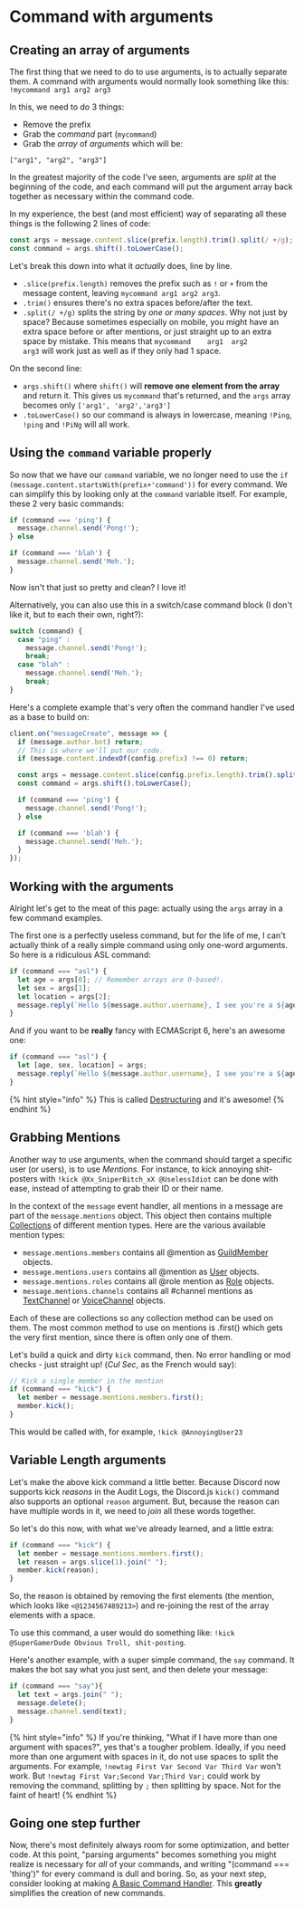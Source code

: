 # Command with arguments

## Creating an array of arguments

The first thing that we need to do to use arguments, is to actually separate them. A command with arguments would normally look something like this: `!mycommand arg1 arg2 arg3`

In this, we need to do 3 things:

* Remove the prefix
* Grab the _command_ part \(`mycommand`\)
* Grab the _array_ of _arguments_ which will be:

`["arg1", "arg2", "arg3"]`

In the greatest majority of the code I've seen, arguments are _split_ at the beginning of the code, and each command will put the argument array back together as necessary within the command code.

In my experience, the best \(and most efficient\) way of separating all these things is the following 2 lines of code:

```javascript
const args = message.content.slice(prefix.length).trim().split(/ +/g);
const command = args.shift().toLowerCase();
```

Let's break this down into what it _actually_ does, line by line.

* `.slice(prefix.length)` removes the prefix such as `!` or `+` from the message content, leaving `mycommand arg1 arg2 arg3`.
* `.trim()` ensures there's no extra spaces before/after the text.
* `.split(/ +/g)` splits the string by _one or many spaces_. Why not just by space? Because sometimes especially on mobile, you might have an extra space before or after mentions, or just straight up to an extra space by mistake. This means that `mycommand    arg1  arg2        arg3` will work just as well as if they only had 1 space.

On the second line:

* `args.shift()` where `shift()` will **remove one element from the array** and return it. This gives us `mycommand` that's returned, and the `args` array becomes only `['arg1', 'arg2','arg3']`
* `.toLowerCase()` so our command is always in lowercase, meaning `!Ping`, `!ping` and `!PiNg` will all work.

## Using the `command` variable properly

So now that we have our `command` variable, we no longer need to use the `if (message.content.startsWith(prefix+'command'))` for every command. We can simplify this by looking only at the `command` variable itself. For example, these 2 very basic commands:

```javascript
if (command === 'ping') {
  message.channel.send('Pong!');
} else

if (command === 'blah') {
  message.channel.send('Meh.');
}
```

Now isn't that just so pretty and clean? I love it!

Alternatively, you can also use this in a switch/case command block \(I don't like it, but to each their own, right?\):

```javascript
switch (command) {
  case "ping" :
    message.channel.send('Pong!');
    break;
  case "blah" :
    message.channel.send('Meh.');
    break;
}
```

Here's a complete example that's very often the command handler I've used as a base to build on:

```javascript
client.on("messageCreate", message => {
  if (message.author.bot) return;
  // This is where we'll put our code.
  if (message.content.indexOf(config.prefix) !== 0) return;

  const args = message.content.slice(config.prefix.length).trim().split(/ +/g);
  const command = args.shift().toLowerCase();

  if (command === 'ping') {
    message.channel.send('Pong!');
  } else

  if (command === 'blah') {
    message.channel.send('Meh.');
  }
});
```

## Working with the arguments

Alright let's get to the meat of this page: actually using the `args` array in a few command examples.

The first one is a perfectly useless command, but for the life of me, I can't actually think of a really simple command using only one-word arguments. So here is a ridiculous ASL command:

```javascript
if (command === "asl") {
  let age = args[0]; // Remember arrays are 0-based!.
  let sex = args[1];
  let location = args[2];
  message.reply(`Hello ${message.author.username}, I see you're a ${age} year old ${sex} from ${location}. Wanna date?`);
}
```

And if you want to be **really** fancy with ECMAScript 6, here's an awesome one:

```javascript
if (command === "asl") {
  let [age, sex, location] = args;
  message.reply(`Hello ${message.author.username}, I see you're a ${age} year old ${sex} from ${location}. Wanna date?`);
}
```

{% hint style="info" %}
This is called [Destructuring](https://developer.mozilla.org/en/docs/Web/JavaScript/Reference/Operators/Destructuring_assignment) and it's awesome!
{% endhint %}

## Grabbing Mentions

Another way to use arguments, when the command should target a specific user \(or users\), is to use _Mentions_. For instance, to kick annoying shit-posters with `!kick @Xx_SniperBitch_xX @UselessIdiot` can be done with ease, instead of attempting to grab their ID or their name.

In the context of the `message` event handler, all mentions in a message are part of the `message.mentions` object. This object then contains multiple [Collections](../understanding/collections.md) of different mention types. Here are the various available mention types:

* `message.mentions.members` contains all @mention as [GuildMember](https://discord.js.org/#/docs/discord.js/stable/class/GuildMember) objects.
* `message.mentions.users` contains all @mention as [User](https://discord.js.org/#/docs/discord.js/stable/class/User) objects.
* `message.mentions.roles` contains all @role mention as [Role](https://discord.js.org/#/docs/discord.js/stable/class//Role) objects.
* `message.mentions.channels` contains all \#channel mentions as [TextChannel](https://discord.js.org/#/docs/discord.js/stable/class/TextChannel) or [VoiceChannel](https://discord.js.org/#/docs/discord.js/stable/class/VoiceChannel) objects.

Each of these are collections so any collection method can be used on them. The most common method to use on mentions is .first\(\) which gets the very first mention, since there is often only one of them.

Let's build a quick and dirty `kick` command, then. No error handling or mod checks - just straight up! \(_Cul Sec_, as the French would say\):

```javascript
// Kick a single member in the mention
if (command === "kick") {
  let member = message.mentions.members.first();
  member.kick();
}
```

This would be called with, for example, `!kick @AnnoyingUser23`

## Variable Length arguments

Let's make the above kick command a little better. Because Discord now supports kick _reasons_ in the Audit Logs, the Discord.js `kick()` command also supports an optional `reason` argument. But, because the reason can have multiple words in it, we need to _join_ all these words together.

So let's do this now, with what we've already learned, and a little extra:

```javascript
if (command === "kick") {
  let member = message.mentions.members.first();
  let reason = args.slice(1).join(" ");
  member.kick(reason);
}
```

So, the reason is obtained by removing the first elements \(the mention, which looks like `<@1234567489213>`\) and re-joining the rest of the array elements with a space.

To use this command, a user would do something like: `!kick @SuperGamerDude Obvious Troll, shit-posting`.

Here's another example, with a super simple command, the `say` command. It makes the bot say what you just sent, and then delete your message:

```javascript
if (command === "say"){
  let text = args.join(" ");
  message.delete();
  message.channel.send(text);
}
```

{% hint style="info" %}
If you're thinking, "What if I have more than one argument with spaces?", yes that's a tougher problem. Ideally, if you need more than one argument with spaces in it, do not use spaces to split the arguments. For example, `!newtag First Var Second Var Third Var` won't work. But `!newtag First Var;Second Var;Third Var;` could work by removing the command, splitting by `;` then splitting by space. Not for the faint of heart!
{% endhint %}

## Going one step further

Now, there's most definitely always room for some optimization, and better code. At this point, "parsing arguments" becomes something you might realize is necessary for _all_ of your commands, and writing "\(command === 'thing'\)" for every command is dull and boring. So, as your next step, consider looking at making [A Basic Command Handler](a-basic-command-handler.md). This **greatly** simplifies the creation of new commands.

